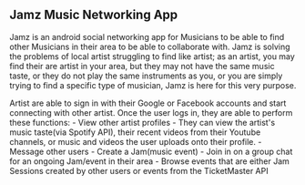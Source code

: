 ## Jamz Music Networking App
Jamz is an android social networking app for Musicians to be able to find other Musicians in their area to be able to collaborate with. Jamz is solving the problems of local artist struggling to find like artist; as an artist, you may find their are artist in your area, but they may not have the same music taste, or they do not play the same instruments as you, or you are simply trying to find a specific type of musician, Jamz is here for this very purpose. 

Artist are able to sign in with their Google or Facebook accounts and start connecting with other artist. Once the user logs in, they are able to perform these functions:
                                             - View other artist profiles
                                                  - They can view the artist's music taste(via Spotify API), their recent 
                                                    videos from their Youtube channels, or music and videos the user uploads 
                                                    onto their profile.
                                             - Message other users
                                             - Create a Jam(music event)
                                             - Join in on a group chat for an ongoing Jam/event in their area
                                             - Browse events that are either Jam Sessions created by other users or 
                                             events from the TicketMaster API
                                           
